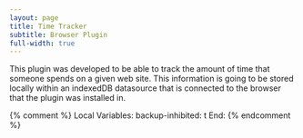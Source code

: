 ```yaml
---
layout: page
title: Time Tracker
subtitle: Browser Plugin
full-width: true
---
```


This plugin was developed to be able to track the amount of time that someone spends on a given web site.  This information
is going to be stored locally within an indexedDB datasource that is connected to the browser that the plugin was installed
in. 

{% comment %}
Local Variables:
backup-inhibited: t
End:
{% endcomment %}
